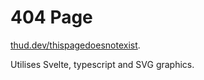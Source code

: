 # 404 Page
[thud.dev/thispagedoesnotexist](https://thud.dev/thispagedoesnotexist).

Utilises Svelte, typescript and SVG graphics.

